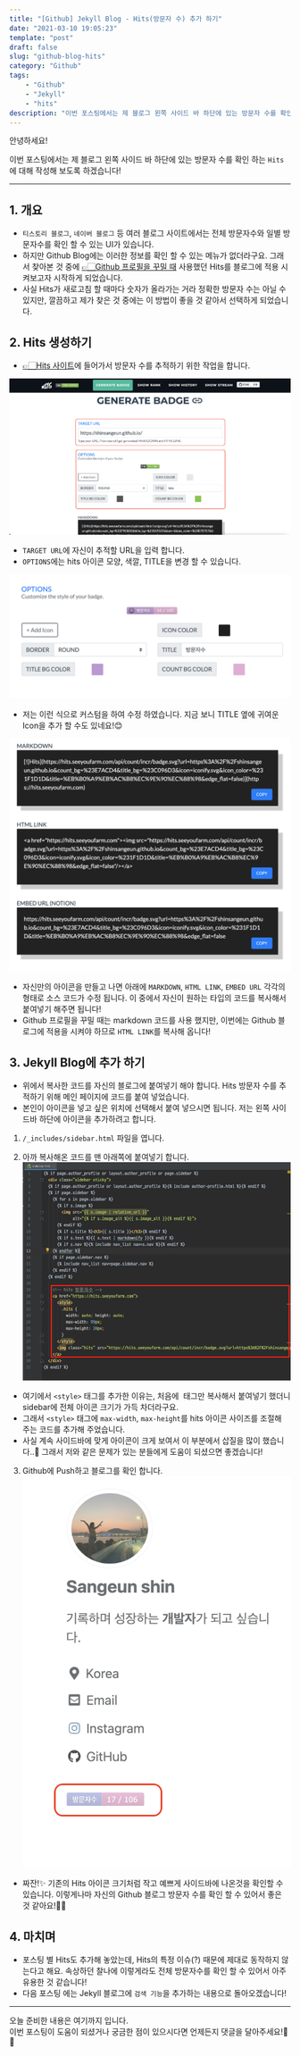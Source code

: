 ```yaml
---
title: "[Github] Jekyll Blog - Hits(방문자 수) 추가 하기"
date: "2021-03-10 19:05:23"
template: "post"
draft: false
slug: "github-blog-hits"
category: "Github"
tags:
    - "Github"
    - "Jekyll"
    - "hits"
description: "이번 포스팅에서는 제 블로그 왼쪽 사이드 바 하단에 있는 방문자 수를 확인 하는 `Hits`에 대해 작성해 보도록 하겠습니다!"
---
```


안녕하세요!

이번 포스팅에서는 제 블로그 왼쪽 사이드 바 하단에 있는 방문자 수를 확인 하는 `Hits`에 대해 작성해 보도록 하겠습니다!

-----
## 1. 개요
- `티스토리 블로그`, `네이버 블로그` 등 여러 블로그 사이트에서는 전체 방문자수와 일별 방문자수를 확인 할 수 있는 UI가 있습니다. 
- 하지만 Github Blog에는 이러한 정보를 확인 할 수 있는 메뉴가 없더라구요. 그래서 찾아본 것 중에 [👉🏻Github 프로필을 꾸밀 때](https://shinsangeun.github.io/categories/Github/github-profile) 사용했던 Hits를 블로그에 적용 시켜보고자 시작하게 되었습니다.
- 사실 Hits가 새로고침 할 때마다 숫자가 올라가는 거라 정확한 방문자 수는 아닐 수 있지만, 깔끔하고 제가 찾은 것 중에는 이 방법이 좋을 것 같아서 선택하게 되었습니다.


## 2. Hits 생성하기
- [👉🏻Hits 사이트](https://hits.seeyoufarm.com)에 들어가서 방문자 수를 추적하기 위한 작업을 합니다.

![hits](static/images/jekyll/hits.png)
- `TARGET URL`에 자신이 추적할 URL을 입력 합니다.
- `OPTIONS`에는 hits 아이콘 모양, 색깔, TITLE을 변경 할 수 있습니다.

![hits2](static/images/jekyll/hits-2.png)
- 저는 이런 식으로 커스텀을 하여 수정 하였습니다. 지금 보니 TITLE 옆에 귀여운 Icon을 추가 할 수도 있네요!😊

![hits3](static/images/jekyll/hits-3.png)
- 자신만의 아이콘을 만들고 나면 아래에 `MARKDOWN`, `HTML LINK`, `EMBED URL` 각각의 형태로 소스 코드가 수정 됩니다. 이 중에서 자신이 원하는 타입의 코드를 복사해서 붙여넣기 해주면 됩니다!
- Github 프로필을 꾸밀 때는 markdown 코드를 사용 했지만, 이번에는 Github 블로그에 적용을 시켜야 하므로 `HTML LINK`를 복사해 옵니다!
 

## 3. Jekyll Blog에 추가 하기
- 위에서 복사한 코드를 자신의 블로그에 붙여넣기 해야 합니다. Hits 방문자 수를 추적하기 위해 메인 페이지에 코드를 붙여 넣었습니다.
- 본인이 아이콘을 넣고 싶은 위치에 선택해서 붙여 넣으시면 됩니다. 저는 왼쪽 사이드바 하단에 아이콘을 추가하려고 합니다.

1. `/_includes/sidebar.html` 파일을 엽니다.
 
2. 아까 복사해온 코드를 맨 아래쪽에 붙여넣기 합니다.
![hits4](static/images/jekyll/hits-html.png)

- 여기에서 `<style>` 태그를 추가한 이유는, 처음에 <img> 태그만 복사해서 붙여넣기 했더니 sidebar에 전체 아이콘 크기가 가득 차더라구요.
- 그래서 `<style>` 태그에 `max-width`, `max-height`를 hits 아이콘 사이즈를 조절해 주는 코드를 추가해 주었습니다.
- 사실 계속 사이드바에 맞게 아이콘이 크게 보여서 이 부분에서 삽질을 많이 했습니다..🥲 그래서 저와 같은 문제가 있는 분들에게 도움이 되셨으면 좋겠습니다!

3. Github에 Push하고 블로그를 확인 합니다.
![hits5](static/images/jekyll/hits-profile.png)

- 짜잔!✨ 기존의 Hits 아이콘 크기처럼 작고 예쁘게 사이드바에 나온것을 확인할 수 있습니다. 이렇게나마 자신의 Github 블로그 방문자 수를 확인 할 수 있어서 좋은 것 같아요!👍🏻 


## 4. 마치며
- 포스팅 별 Hits도 추가해 놓았는데, Hits의 특정 이슈(?) 때문에 제대로 동작하지 않는다고 해요. 속상하던 찰나에 이렇게라도 전체 방문자수를 확인 할 수 있어서 아주 유용한 것 같습니다!
- 다음 포스팅 에는 Jekyll 블로그에 `검색 기능`을 추가하는 내용으로 돌아오겠습니다! 


-----

오늘 준비한 내용은 여기까지 입니다.  
이번 포스팅이 도움이 되셨거나 궁금한 점이 있으시다면 언제든지 댓글을 달아주세요!🤖✨